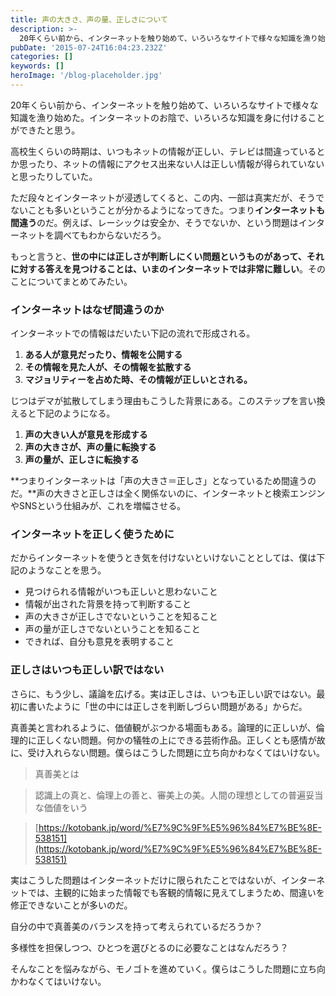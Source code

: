 ```yaml
---
title: 声の大きさ、声の量、正しさについて
description: >-
  20年くらい前から、インターネットを触り始めて、いろいろなサイトで様々な知識を漁り始めた。インターネットのお陰で、いろいろな知識を身に付けることができたと思う。
pubDate: '2015-07-24T16:04:23.232Z'
categories: []
keywords: []
heroImage: '/blog-placeholder.jpg'
---
```


20年くらい前から、インターネットを触り始めて、いろいろなサイトで様々な知識を漁り始めた。インターネットのお陰で、いろいろな知識を身に付けることができたと思う。

高校生くらいの時期は、いつもネットの情報が正しい、テレビは間違っているとか思ったり、ネットの情報にアクセス出来ない人は正しい情報が得られていないと思ったりしていた。

ただ段々とインターネットが浸透してくると、この内、一部は真実だが、そうでないことも多いということが分かるようになってきた。つまり**インターネットも間違う**のだ。例えば、レーシックは安全か、そうでないか、という問題はインターネットを調べてもわからないだろう。

もっと言うと、**世の中には正しさが判断しにくい問題というものがあって、それに対する答えを見つけることは、いまのインターネットでは非常に難しい**。そのことについてまとめてみたい。

### **インターネットはなぜ間違うのか**

インターネットでの情報はだいたい下記の流れで形成される。

1.  **ある人が意見だったり、情報を公開する**
2.  **その情報を見た人が、その情報を拡散する**
3.  **マジョリティーを占めた時、その情報が正しいとされる。**

じつはデマが拡散してしまう理由もこうした背景にある。このステップを言い換えると下記のようになる。

1.  **声の大きい人が意見を形成する**
2.  **声の大きさが、声の量に転換する**
3.  **声の量が、正しさに転換する**

**つまりインターネットは「声の大きさ＝正しさ」となっているため間違うのだ。**声の大きさと正しさは全く関係ないのに、インターネットと検索エンジンやSNSという仕組みが、これを増幅させる。

### インターネットを正しく使うために

だからインターネットを使うとき気を付けないといけないこととしては、僕は下記のようなことを思う。

*   見つけられる情報がいつも正しいと思わないこと
*   情報が出された背景を持って判断すること
*   声の大きさが正しさでないということを知ること
*   声の量が正しさでないということを知ること
*   できれば、自分も意見を表明すること

### 正しさはいつも正しい訳ではない

さらに、もう少し、議論を広げる。実は正しさは、いつも正しい訳ではない。最初に書いたように「世の中には正しさを判断しづらい問題がある」からだ。

真善美と言われるように、価値観がぶつかる場面もある。論理的に正しいが、倫理的に正しくない問題。何かの犠牲の上にできる芸術作品。正しくとも感情が故に、受け入れらない問題。僕らはこうした問題に立ち向かわなくてはいけない。

> 真善美とは

> 認識上の真と、倫理上の善と、審美上の美。人間の理想としての普遍妥当な価値をいう

> [https://kotobank.jp/word/%E7%9C%9F%E5%96%84%E7%BE%8E-538151](https://kotobank.jp/word/%E7%9C%9F%E5%96%84%E7%BE%8E-538151)

実はこうした問題はインターネットだけに限られたことではないが、インターネットでは、主観的に始まった情報でも客観的情報に見えてしまうため、間違いを修正できないことが多いのだ。

自分の中で真善美のバランスを持って考えられているだろうか？

多様性を担保しつつ、ひとつを選びとるのに必要なことはなんだろう？

そんなことを悩みながら、モノゴトを進めていく。僕らはこうした問題に立ち向かわなくてはいけない。